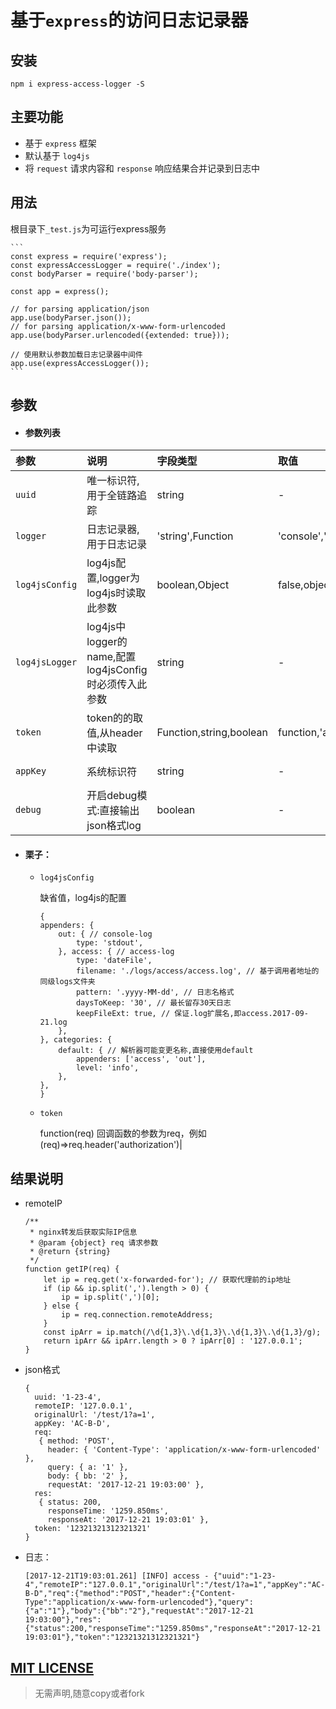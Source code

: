 
# 基于`express`的访问日志记录器

## 安装

```
npm i express-access-logger -S 
```

## 主要功能
- 基于 `express` 框架
- 默认基于 `log4js` 
- 将 `request` 请求内容和 `response` 响应结果合并记录到日志中

## 用法

根目录下`_test.js`为可运行express服务
		
	```
	const express = require('express');
	const expressAccessLogger = require('./index');
	const bodyParser = require('body-parser');
	
	const app = express();
	
	// for parsing application/json
	app.use(bodyParser.json()); 
	// for parsing application/x-www-form-urlencoded
	app.use(bodyParser.urlencoded({extended: true})); 
	
	// 使用默认参数加载日志记录器中间件
	app.use(expressAccessLogger()); 
	```

## 参数

- #### 参数列表
|参数|说明|字段类型|取值|默认值|
|:---|:---|:---|:---|:---|
|`uuid`|唯一标识符,用于全链路追踪|string|-|uuid|
|`logger`|日志记录器,用于日志记录|'string',Function|'console','log4js',function|console.log|
|`log4jsConfig `|log4js配置,logger为log4js时读取此参数|boolean,Object|false,object|false|
|`log4jsLogger`|log4js中logger的name,配置log4jsConfig时必须传入此参数|string|-|access|
|`token `|token的的取值,从header中读取|Function,string,boolean|function,'authorization',false|authorization|
|`appKey`|系统标识符|string|-|DEFAULT-APP|
|`debug`|开启debug模式:直接输出json格式log|boolean|-|true|

- #### 栗子：
	- `log4jsConfig`
	
		缺省值，log4js的配置
		
		```
		{
        appenders: {
            out: { // console-log
                type: 'stdout',
            }, access: { // access-log
                type: 'dateFile',
                filename: './logs/access/access.log', // 基于调用者地址的同级logs文件夹
                pattern: '.yyyy-MM-dd', // 日志名格式
                daysToKeep: '30', // 最长留存30天日志
                keepFileExt: true, // 保证.log扩展名,即access.2017-09-21.log
            },
        }, categories: {
            default: { // 解析器可能变更名称,直接使用default
                appenders: ['access', 'out'],
                level: 'info',
            },
        },
    	}
		```
	- `token`
	
	  	function(req) 回调函数的参数为req，例如(req)=>req.header('authorization')|
	  

## 结果说明

- remoteIP
 	
 	```
 	/**
	 * nginx转发后获取实际IP信息
	 * @param {object} req 请求参数
	 * @return {string}
	 */
 	function getIP(req) {
	    let ip = req.get('x-forwarded-for'); // 获取代理前的ip地址
	    if (ip && ip.split(',').length > 0) {
	        ip = ip.split(',')[0];
	    } else {
	        ip = req.connection.remoteAddress;
	    }
	    const ipArr = ip.match(/\d{1,3}\.\d{1,3}\.\d{1,3}\.\d{1,3}/g);
	    return ipArr && ipArr.length > 0 ? ipArr[0] : '127.0.0.1';
  	}
 	```
 	
- json格式

	```
	{ 
	  uuid: '1-23-4',
	  remoteIP: '127.0.0.1',
	  originalUrl: '/test/1?a=1',
	  appKey: 'AC-B-D',
	  req: 
	   { method: 'POST',
	     header: { 'Content-Type': 'application/x-www-form-urlencoded' },
	     query: { a: '1' },
	     body: { bb: '2' },
	     requestAt: '2017-12-21 19:03:00' },
	  res: 
	   { status: 200,
	     responseTime: '1259.850ms',
	     responseAt: '2017-12-21 19:03:01' },
	  token: '12321321312321321' 
	}
	``` 
- 日志：
 
 	```
 	[2017-12-21T19:03:01.261] [INFO] access - {"uuid":"1-23-4","remoteIP":"127.0.0.1","originalUrl":"/test/1?a=1","appKey":"AC-B-D","req":{"method":"POST","header":{"Content-Type":"application/x-www-form-urlencoded"},"query":{"a":"1"},"body":{"bb":"2"},"requestAt":"2017-12-21 19:03:00"},"res":{"status":200,"responseTime":"1259.850ms","responseAt":"2017-12-21 19:03:01"},"token":"12321321312321321"}
 	```
 	
 	
## [MIT LICENSE](./LICENSE.txt)
> 无需声明,随意copy或者fork
